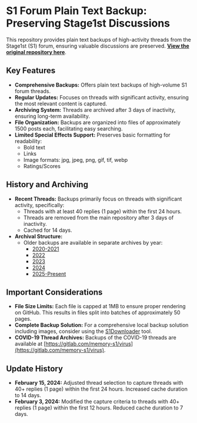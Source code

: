 # S1 Forum Plain Text Backup: Preserving Stage1st Discussions

This repository provides plain text backups of high-activity threads from the Stage1st (S1) forum, ensuring valuable discussions are preserved.  [**View the original repository here**](https://github.com/TomoeMami/S1PlainTextBackup).

## Key Features

*   **Comprehensive Backups:**  Offers plain text backups of high-volume S1 forum threads.
*   **Regular Updates:**  Focuses on threads with significant activity, ensuring the most relevant content is captured.
*   **Archiving System:**  Threads are archived after 3 days of inactivity, ensuring long-term availability.
*   **File Organization:**  Backups are organized into files of approximately 1500 posts each, facilitating easy searching.
*   **Limited Special Effects Support:** Preserves basic formatting for readability:
    *   Bold text
    *   Links
    *   Image formats: jpg, jpeg, png, gif, tif, webp
    *   Ratings/Scores

## History and Archiving

*   **Recent Threads:** Backups primarily focus on threads with significant activity, specifically:
    *   Threads with at least 40 replies (1 page) within the first 24 hours.
    *   Threads are removed from the main repository after 3 days of inactivity.
    *   Cached for 14 days.
*   **Archival Structure:**
    *   Older backups are available in separate archives by year:
        *   [2020-2021](https://github.com/TomoeMami/S1PlainTextArchive2021)
        *   [2022](https://github.com/TomoeMami/S1PlainTextArchive2022)
        *   [2023](https://github.com/TomoeMami/S1PlainTextArchive2023)
        *   [2024](https://github.com/TomoeMami/S1PlainTextArchive2024)
        *   [2025-Present](https://github.com/TomoeMami/S1PlainTextArchive2025)

## Important Considerations

*   **File Size Limits:** Each file is capped at 1MB to ensure proper rendering on GitHub. This results in files split into batches of approximately 50 pages.
*   **Complete Backup Solution:** For a comprehensive local backup solution including images, consider using the [S1Downloader](https://github.com/shuangluoxss/Stage1st-downloader) tool.
*   **COVID-19 Thread Archives:** Backups of the COVID-19 threads are available at [https://gitlab.com/memory-s1/virus](https://gitlab.com/memory-s1/virus).

## Update History

*   **February 15, 2024:**  Adjusted thread selection to capture threads with 40+ replies (1 page) within the first 24 hours. Increased cache duration to 14 days.
*   **February 3, 2024:**  Modified the capture criteria to threads with 40+ replies (1 page) within the first 12 hours. Reduced cache duration to 7 days.